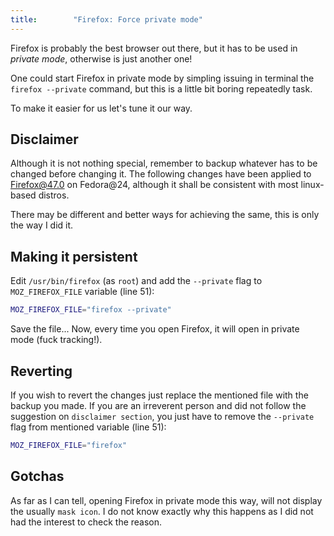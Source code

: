 ```yaml
---
title:        "Firefox: Force private mode"
---
```


<p class="lead">Firefox is probably the best browser out there, but it has to be used in <em>private mode</em>, otherwise is just another one!</p>

One could start Firefox in private mode by simpling issuing in terminal the `firefox --private` command, but this is a little bit boring repeatedly task.

To make it easier for us let's tune it our way.

## Disclaimer

Although it is not nothing special, remember to backup whatever has to be changed before changing it. The following changes have been applied to Firefox@47.0 on Fedora@24, although it shall be consistent with most linux-based distros.

There may be different and better ways for achieving the same, this is only the way I did it.

## Making it persistent

Edit `/usr/bin/firefox` (as `root`) and add the `--private` flag to `MOZ_FIREFOX_FILE` variable (line 51):

```bash
MOZ_FIREFOX_FILE="firefox --private"
```

Save the file... Now, every time you open Firefox, it will open in private mode (fuck tracking!).

## Reverting

If you wish to revert the changes just replace the mentioned file with the backup you made. If you are an irreverent person and did not follow the suggestion on `disclaimer section`, you just have to remove the `--private` flag from mentioned variable (line 51):

```bash
MOZ_FIREFOX_FILE="firefox"
```

## Gotchas

As far as I can tell, opening Firefox in private mode this way, will not display the usually `mask icon`. I do not know exactly why this happens as I did not had the interest to check the reason.
